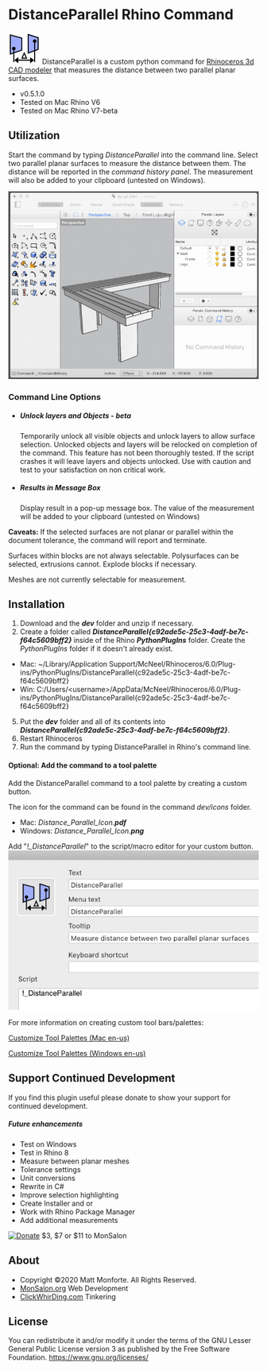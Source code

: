 # DistanceParallel Rhino Command
![icons_](/dev/icons/Distance_Parallel_Icon.png)
DistanceParallel is a custom python command for [Rhinoceros 3d CAD modeler](https://www.rhino3d.com) that measures the distance between two parallel planar surfaces.

* v0.5.1.0
* Tested on Mac Rhino V6
* Tested on Mac Rhino V7-beta

## Utilization
Start the command by typing _DistanceParallel_ into the command line. Select two parallel planar surfaces to measure the distance between them. The distance will be reported in the _command history panel_. The measurement will also be added to your clipboard (untested on Windows).

![animated gif](/assets/DistanceParallel-Usage1.gif?raw=true)

### Command Line Options
* ##### Unlock layers and Objects - beta
  Temporarily unlock all visible objects and unlock layers to allow surface selection. Unlocked objects and layers will be relocked on completion of the command. This feature has not been thoroughly tested. If the script crashes it will leave layers and objects unlocked. Use with caution and test to your satisfaction on non critical work.
* ##### Results in Message Box
  Display result in a pop-up message box. The value of the measurement will be added to your clipboard (untested on Windows)

**Caveats:**
If the selected surfaces are not planar or parallel within the document tolerance, the command will report and terminate.

Surfaces within blocks are not always selectable. Polysurfaces can be selected, extrusions cannot. Explode blocks if necessary.

Meshes are not currently selectable for measurement.

## Installation
1. Download and the _**dev**_ folder and unzip if necessary.
2. Create a folder called _**DistanceParallel{c92ade5c-25c3-4adf-be7c-f64c5609bff2}**_ inside of the Rhino _**PythonPlugIns**_ folder. Create the _PythonPlugIns_ folder if it doesn't already exist.
  * Mac: ~/Library/Application Support/McNeel/Rhinoceros/6.0/Plug-ins/PythonPlugIns/DistanceParallel{c92ade5c-25c3-4adf-be7c-f64c5609bff2}
  * Win: C:/Users/\<username\>/AppData/McNeel/Rhinoceros/6.0/Plug-ins/PythonPlugIns/DistanceParallel{c92ade5c-25c3-4adf-be7c-f64c5609bff2}

5. Put the _**dev**_ folder and all of its contents into _**DistanceParallel{c92ade5c-25c3-4adf-be7c-f64c5609bff2}**_.
4. Restart Rhinoceros
5. Run the command by typing DistanceParallel in Rhino's command line.

#### Optional: Add the command to a tool palette
Add the DistanceParallel command to a tool palette by creating a custom button.

The icon for the command can be found in the command _dev/icons_ folder.
* Mac: _Distance_Parallel_Icon.**pdf**_
* Windows: _Distance_Parallel_Icon.**png**_

Add "_!\_DistanceParallel_" to the script/macro editor for your custom button.
![](/assets/DistanceParallel_Button_Script.png?raw=true)

For more information on creating custom tool bars/palettes:

[Customize Tool Palettes (Mac en-us)](https://docs.mcneel.com/rhino/6mac/help/en-us/index.htm#macpreferencesandsettings/commands.htm)

[Customize Tool Palettes (Windows en-us)](https://docs.mcneel.com/rhino/7/help/en-us/index.htm#toolbarsandmenus/customize_toolbars.htm)

## Support Continued Development
If you find this plugin useful please donate to show your support for continued development.

##### Future enhancements
* Test on Windows
* Test in Rhino 8
* Measure between planar meshes
* Tolerance settings
* Unit conversions
* Rewrite in C#
* Improve selection highlighting
* Create Installer and or
* Work with Rhino Package Manager
* Add additional measurements

[![Donate](https://www.paypalobjects.com/en_US/i/btn/btn_donate_LG.gif)](https://www.paypal.com/donate?hosted_button_id=ME5KQ5YZJ9VM2)
\$3, \$7 or \$11 to MonSalon

## About
* Copyright ©2020 Matt Monforte. All Rights Reserved.
* [MonSalon.org](https://monsalon.org) Web Development
* [ClickWhirDing.com](https://ClickWhirDing.com) Tinkering

## License
You can redistribute it and/or modify it under the terms of the GNU Lesser General Public License version 3 as published by the Free Software Foundation. https://www.gnu.org/licenses/
